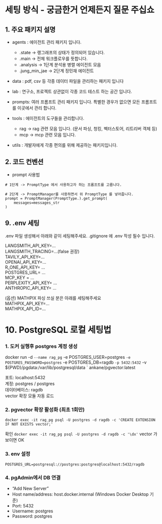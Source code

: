 # 세팅 방식 - 궁금한거 언제든지 질문 주십쇼

## 1. 주요 패키지 설명

- agents : 에이전트 관리 패키지 입니다.
  - .state -> 랭그래프의 상태가 정의되어 있습니다.
  - .main -> 전체 워크플로우를 뜻합니다.
  - .analysis -> 1단계 분석용 병렬 에이전트 모음
  - .jung_min_jae -> 2단계 정민재 에이전트 

- data : pdf, csv 등 각종 데이터 파일을 관리하는 패키지 입니다
- lab : 연구소, 프로젝트 상관없이 각종 코드 테스트 하는 공간 입니다.
- prompts: 여러 프롬프트 관리 패키지 입니다. 특별한 경우가 없으면 모든 프롬프트를 이곳에서 관리 합니다.
- tools : 에이전트의 도구들을 관리합니다.
  - rag -> rag 관련 모음 입니다. (문서 파싱, 청킹, 벡터스토어, 리트리버 객체 등)
  - mcp -> mcp 관련 모음 입니다. 

- utils : 개발자에게 각종 편의를 위해 제공하는 패키지입니다.

## 2. 코드 컨벤션
- prompt 사용법
```
# 1단계 -> PromptType 에서 사용하고자 하는 프롬프트를 고릅니다.
```

```
# 2단계 -> PromptManager를 사용하면서 위 PromptType 를 넣어줍니다.
prompt = PromptManager(PromptType.).get_prompt(
    messages=messages_str
)

```



## 9. .env 세팅
.env 파일 생성해서 아래와 같이 세팅해주세요. 
.gitignore 에 .env 작성 필수 입니다. 

LANGSMITH_API_KEY=...   
LANGSMITH_TRACING=...(false 권장)   
TAVILY_API_KEY=...   
OPENAI_API_KEY=...   
R_ONE_API_KEY= ...   
POSTGRES_URL= ...   
MCP_KEY = ...   
PERPLEXITY_API_KEY= ...   
ANTHROPIC_API_KEY= ...   

(옵션) MATHPIX 파싱 쓰실 분은 아래를 세팅해주세요    
MATHPIX_API_KEY=...   
MATHPIX_API_ID=...


# 10. PostgreSQL 로컬 세팅법 

### 1. 도커 실행후 postgres 계정 생성   

docker run -d `
  --name rag_pg `
  -e POSTGRES_USER=postgres `
  -e POSTGRES_PASSWORD=postgres `
  -e POSTGRES_DB=ragdb `
  -p 5432:5432 `
  -v ${PWD}/pgdata:/var/lib/postgresql/data `
  ankane/pgvector:latest

포트: localhost:5432  
계정: postgres / postgres  
데이터베이스: ragdb  
vector 확장 모듈 자동 로드


### 2. pgvector 확장 활성화 (최초 1회만)
```docker exec -it rag_pg psql -U postgres -d ragdb -c 'CREATE EXTENSION IF NOT EXISTS vector;'```

확인
```docker exec -it rag_pg psql -U postgres -d ragdb -c '\dx'```
vector 가 보이면 OK 
   

### 3. env 설정 
```POSTGRES_URL=postgresql://postgres:postgres@localhost:5432/ragdb```

### 4. pgAdmin에서 DB 연결
- “Add New Server”
- Host name/address: host.docker.internal
(Windows Docker Desktop 기준)
- Port: 5432
- Username: postgres
- Password: postgres